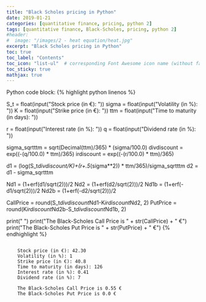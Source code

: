 ```yaml
---
title: "Black Scholes pricing in Python"
date: 2019-01-21
categories: [quantitative finance, pricing, python 2]
tags: [quantitative finance, Black-Scholes, pricing, python 2]
#header:
#  image: "/images/2 - heat equation/heat.jpg"
excerpt: "Black Scholes pricing in Python"
toc: true
toc_label: "Contents"
toc_icon: "list-ul"  # corresponding Font Awesome icon name (without fa prefix
toc_sticky: true
mathjax: true
---
```


Python code block:
{% highlight python linenos %}

S_t = float(input("Stock price (in €): "))
sigma = float(input("Volatility (in %): "))
K = float(input("Strike price (in €): "))
ttm = float(input("Time to maturity (in days): "))

r = float(input("Interest rate (in %): "))
q = float(input("Dividend rate (in %): "))

sigma_sqrtttm = sqrt(Decimal(ttm)/365) * (sigma/100.0)
divdiscount = exp((-(q/100.0) * ttm)/365)
irdiscount = exp((-(r/100.0) * ttm)/365)

d1 = (log(S_t*divdiscount/K)+(r+.5*(sigma**2)) * ttm/365)/sigma_sqrtttm
d2 = d1 - sigma_sqrtttm

Nd1 = (1+erf(d1/sqrt(2)))/2
Nd2 = (1+erf(d2/sqrt(2)))/2
Nd1b = (1+erf(-d1/sqrt(2)))/2
Nd2b = (1+erf(-d2/sqrt(2)))/2

CallPrice = round(S_t*divdiscount*Nd1-K*irdiscount*Nd2, 2)
PutPrice = round(K*irdiscount*Nd2b-S_t*divdiscount*Nd1b, 2)

print(" ")
print("The Black-Scholes Call Price is " + str(CallPrice) + " €")
print("The Black-Scholes Put Price is " + str(PutPrice) + " €")
{% endhighlight %}

```

    Stock price (in €): 42.30
    Volatility (in %): 1
    Strike price (in €): 40.8
    Time to maturity (in days): 126
    Interest rate (in %): 0.41
    Dividend rate (in %): 7

    The Black-Scholes Call Price is 0.55 €
    The Black-Scholes Put Price is 0.0 €
